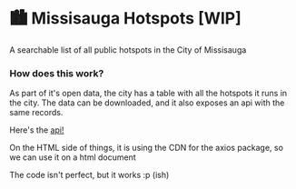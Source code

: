 # 🏙️  Missisauga Hotspots [WIP]
A searchable list of all public hotspots in the City of Missisauga

### How does this work?
As part of it's open data, the city has a table with all the hotspots it runs in the city.
The data can be downloaded, and it also exposes an api with the same records.

Here's the [api!](https://services6.arcgis.com/hM5ymMLbxIyWTjn2/arcgis/rest/services/WiFi/FeatureServer/0/query?where=1%3D1&outFields=*&outSR=4326&f=json) 

On the HTML side of things, it is using the CDN for the axios package, so we can use it on a html document

The code isn't perfect, but it works :p (ish)
